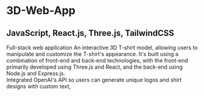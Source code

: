 # 3D-Web-App
## JavaScript, React.js, Three.js, TailwindCSS

Full-stack web application
An interactive 3D T-shirt model, allowing users to manipulate and customize the T-shirt's appearance. It's built using a combination of front-end and back-end technologies, with the front-end primarily developed using Three.js and React, and the back-end using Node.js and Express.js.    
Integrated OpenAI's API so users can generate unique logos and shirt designs with custom text, 
